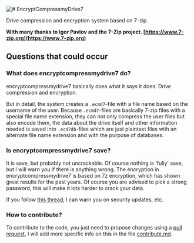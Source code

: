 ![# EncryptCompressmyDrive7](https://raw.githubusercontent.com/Marnix0810/encryptcompressmydrive7/master/img/Logo3.png)

Drive compression and encryption system based on 7-zip.



**With many thanks to Igor Pavlov and the 7-Zip project. [https://www.7-zip.org](https://www.7-zip.org)**

## Questions that could occur

### What does encryptcompressmydrive7 do?

encryptcompressmydrive7 basically does what it says it does:  Drive compression and encryption.

But in detail, the system creates a `.ecmd7`-file with a file name based on the username of the user. Because `.ecmd7`-files are basically 7-zip files with a special file name extension, they can not only compress the user files but also encode them, the data about the drive itself and other information needed is saved into `.ecd7db`-files which are just plaintext files with an alternate file name extension and with the purpose of databases.

### Is encryptcompressmydrive7 save?

It is save, but probably not uncrackable. Of course nothing is 'fully' save, but I will warn you if there is anything wrong. The encryption in encryptcompressmydrive7 is based on 7z encryption, which has shown great results for the past years. Of course you are advised to pick a strong password, this will make it lots harder to crack your data.

If you follow [this thread](), I can warn you on security updates, etc.

### How to contribute?

To contribute to the code, you just need to propose changes using a [pull request](https://help.github.com/articles/creating-a-pull-request/), I will add more specific info on this in the file [contribute.md](https://github.com/Marnix0810/encryptcompressmydrive7/blob/master/contribute.md).
